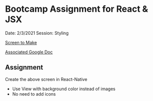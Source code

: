 # Bootcamp Assignment for React & JSX

Date: 2/3/2021
Session: Styling

[Screen to Make](https://drive.google.com/file/d/11dCJS9a3HyhChKcpCJ3LkruW3jygl0Xg/view?usp=sharing)

[Associated Google Doc](https://docs.google.com/document/d/1ys8pFRuC78WgpddC-sbejaL5HTInrVGwteRj_imrmLc/edit?usp=sharing)


## Assignment

Create the above screen in React-Native

* Use View with background color instead of images
* No need to add icons